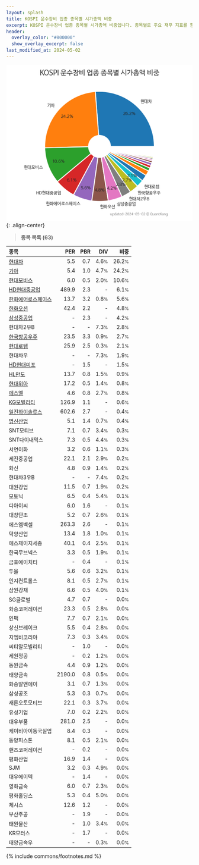 ```yaml
---
layout: splash
title: KOSPI 운수장비 업종 종목별 시가총액 비중
excerpt: KOSPI 운수장비 업종 종목별 시가총액 비중입니다. 종목별로 주요 재무 지표를 함께 표시합니다.
header:
  overlay_color: "#800000"
  show_overlay_excerpt: false
last_modified_at: 2024-05-02
---
```



![KOSPI 운수장비 업종 종목별 시가총액 비중](/stats/sector/images/kospi_업종_운수장비_종목.png){: .align-center}


> **종목 목록 (63)**<a id="list"></a>

| **종목** | **PER** | **PBR** | **DIV** | **비중** |
| :------- | ------: | ------: | ------: | -------: |
| [현대차](/005380/) | 5.5 | 0.7 | 4.6<small>%</small> | 26.2<small>%</small> |
| [기아](/000270/) | 5.4 | 1.0 | 4.7<small>%</small> | 24.2<small>%</small> |
| [현대모비스](/012330/) | 6.0 | 0.5 | 2.0<small>%</small> | 10.6<small>%</small> |
| [HD현대중공업](/329180/) | 489.9 | 2.3 | - | 6.1<small>%</small> |
| [한화에어로스페이스](/012450/) | 13.7 | 3.2 | 0.8<small>%</small> | 5.6<small>%</small> |
| [한화오션](/042660/) | 42.4 | 2.2 | - | 4.8<small>%</small> |
| [삼성중공업](/010140/) | - | 2.3 | - | 4.2<small>%</small> |
| 현대차2우B | - | - | 7.3<small>%</small> | 2.8<small>%</small> |
| [한국항공우주](/047810/) | 23.5 | 3.3 | 0.9<small>%</small> | 2.7<small>%</small> |
| [현대로템](/064350/) | 25.9 | 2.5 | 0.3<small>%</small> | 2.1<small>%</small> |
| 현대차우 | - | - | 7.3<small>%</small> | 1.9<small>%</small> |
| [HD현대미포](/010620/) | - | 1.5 | - | 1.5<small>%</small> |
| [HL만도](/204320/) | 13.7 | 0.8 | 1.5<small>%</small> | 0.9<small>%</small> |
| [현대위아](/011210/) | 17.2 | 0.5 | 1.4<small>%</small> | 0.8<small>%</small> |
| [에스엘](/005850/) | 4.6 | 0.8 | 2.7<small>%</small> | 0.8<small>%</small> |
| [KG모빌리티](/003620/) | 126.9 | 1.1 | - | 0.6<small>%</small> |
| [일진하이솔루스](/271940/) | 602.6 | 2.7 | - | 0.4<small>%</small> |
| [명신산업](/009900/) | 5.1 | 1.4 | 0.7<small>%</small> | 0.4<small>%</small> |
| SNT모티브 | 7.1 | 0.7 | 3.4<small>%</small> | 0.3<small>%</small> |
| SNT다이내믹스 | 7.3 | 0.5 | 4.4<small>%</small> | 0.3<small>%</small> |
| 서연이화 | 3.2 | 0.6 | 1.1<small>%</small> | 0.3<small>%</small> |
| 세진중공업 | 22.1 | 2.1 | 2.9<small>%</small> | 0.2<small>%</small> |
| 화신 | 4.8 | 0.9 | 1.4<small>%</small> | 0.2<small>%</small> |
| 현대차3우B | - | - | 7.4<small>%</small> | 0.2<small>%</small> |
| 대원강업 | 11.5 | 0.7 | 1.9<small>%</small> | 0.2<small>%</small> |
| 모토닉 | 6.5 | 0.4 | 5.4<small>%</small> | 0.1<small>%</small> |
| 디아이씨 | 6.0 | 1.6 | - | 0.1<small>%</small> |
| 대창단조 | 5.2 | 0.7 | 2.6<small>%</small> | 0.1<small>%</small> |
| 에스엠벡셀 | 263.3 | 2.6 | - | 0.1<small>%</small> |
| 덕양산업 | 13.4 | 1.8 | 1.0<small>%</small> | 0.1<small>%</small> |
| 에스제이지세종 | 40.1 | 0.4 | 2.5<small>%</small> | 0.1<small>%</small> |
| 한국무브넥스 | 3.3 | 0.5 | 1.9<small>%</small> | 0.1<small>%</small> |
| 금호에이치티 | - | 0.4 | - | 0.1<small>%</small> |
| 두올 | 5.6 | 0.6 | 3.2<small>%</small> | 0.1<small>%</small> |
| 인지컨트롤스 | 8.1 | 0.5 | 2.7<small>%</small> | 0.1<small>%</small> |
| 삼원강재 | 6.6 | 0.5 | 4.0<small>%</small> | 0.1<small>%</small> |
| SG글로벌 | 4.7 | 0.7 | - | 0.0<small>%</small> |
| 화승코퍼레이션 | 23.3 | 0.5 | 2.8<small>%</small> | 0.0<small>%</small> |
| 인팩 | 7.7 | 0.7 | 2.1<small>%</small> | 0.0<small>%</small> |
| 상신브레이크 | 5.5 | 0.4 | 2.8<small>%</small> | 0.0<small>%</small> |
| 지엠비코리아 | 7.3 | 0.3 | 3.4<small>%</small> | 0.0<small>%</small> |
| 씨티알모빌리티 | - | 1.0 | - | 0.0<small>%</small> |
| 세원정공 | - | 0.2 | 1.2<small>%</small> | 0.0<small>%</small> |
| 동원금속 | 4.4 | 0.9 | 1.2<small>%</small> | 0.0<small>%</small> |
| 태양금속 | 2190.0 | 0.8 | 0.5<small>%</small> | 0.0<small>%</small> |
| 화승알앤에이 | 3.1 | 0.7 | 1.3<small>%</small> | 0.0<small>%</small> |
| 삼성공조 | 5.3 | 0.3 | 0.7<small>%</small> | 0.0<small>%</small> |
| 새론오토모티브 | 22.1 | 0.3 | 3.7<small>%</small> | 0.0<small>%</small> |
| 유성기업 | 7.0 | 0.2 | 2.2<small>%</small> | 0.0<small>%</small> |
| 대우부품 | 281.0 | 2.5 | - | 0.0<small>%</small> |
| 케이비아이동국실업 | 8.4 | 0.3 | - | 0.0<small>%</small> |
| 동양피스톤 | 8.1 | 0.5 | 2.1<small>%</small> | 0.0<small>%</small> |
| 핸즈코퍼레이션 | - | 0.2 | - | 0.0<small>%</small> |
| 평화산업 | 16.9 | 1.4 | - | 0.0<small>%</small> |
| SJM | 3.2 | 0.3 | 4.9<small>%</small> | 0.0<small>%</small> |
| 대유에이텍 | - | 1.4 | - | 0.0<small>%</small> |
| 영화금속 | 6.0 | 0.7 | 2.3<small>%</small> | 0.0<small>%</small> |
| 평화홀딩스 | 5.3 | 0.4 | 5.0<small>%</small> | 0.0<small>%</small> |
| 체시스 | 12.6 | 1.2 | - | 0.0<small>%</small> |
| 부산주공 | - | 1.9 | - | 0.0<small>%</small> |
| 태원물산 | - | 1.0 | 3.4<small>%</small> | 0.0<small>%</small> |
| KR모터스 | - | 1.7 | - | 0.0<small>%</small> |
| 태양금속우 | - | - | 0.3<small>%</small> | 0.0<small>%</small> |

{% include commons/footnotes.md %}